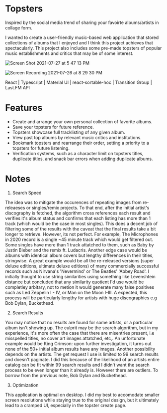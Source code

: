 # Topsters 

Inspired by the social media trend of sharing your favoirte albums/artists in collage form. 

I wanted to create a user-friendly music-based web application that stored collections of albums that I enjoyed and I think this project achieves that spectacularly. This project also includes some pre-made topsters of popular music establishments and critics that may be of some interest. 

![Screen Shot 2021-07-27 at 5 47 13 PM](https://user-images.githubusercontent.com/66833914/127237305-ba243164-b4ed-4349-80b4-9b701033a6d4.jpg)



![Screen Recording 2021-07-26 at 8 29 30 PM](https://user-images.githubusercontent.com/66833914/127236649-bdae2fe9-b745-4915-84c9-bdd268f12cd1.gif)


  React |
  Typescript |
  Material UI |
  react-sortable-hoc |
  Transition Group |
  Last.FM API
  
  # Features
  * Create and arrange your own personal collection of favorite albums.
  * Save your topsters for future reference.
  * Topsters showcase full tracklisting of any given album.
  * View past top albums by relevant music critics and institutions.
  * Bookmark topsters and rearrange their order, setting a priority to a topsters for future listening.
  * Verification systems, such as a character limit on topsters titles, duplicate titles, and snack bar errors when adding duplicate albums.
  
  # Notes
  1. Search Speed

  The idea was to mitigate the occurences of repeating images from re-releaeses or singles/remix projects. To that end, after the initial artist's discography is fetched, the algorithm cross references each result and verifies it's album status and confirms that each listing has more than 1 track (which would be the case in most singles). This does a decent job of filtering some of the results with the caveat that the final results take a bit longer to retrieve. However, its not perfect. For example, The Microphones in 2020 record is a single ~45 minute track which would get filtered out. Some singles have more than 1 track attatched to them, such as Baby by Justin Bieber and the remix ft. Ludacris. Another edge case would be albums with identical album covers but lengthy differences in their titles, stringwise. A great example would be all the re-released versions (super deluxe editions, ultimate deluxe editions) of many commercially successful records such as Nirvana's 'Nevermind' or The Beatles' 'Abbey Road'. I initially thought to use string similarities using something like Levenshtein distance but concluded that any similarity quotient I'd use would be completley arbitary, not to metion it would generate many false positives such as Led Zeppelin I - IV, or Man on the Moon I-III. A expected, this process will be particularly lengthy for artists with huge discographies e.g Bob Dylan, Buckethead.
  
 2. Search Results
 
  You may notice that no results are found for some artists, or a particular album isn't showing up. The culprit may be the search algorithm, but in my experience, it's more often the case that there are misentries present, i.e misspelled titles, no cover art images attatched, etc,. An unfortunate example would be King Crimson: upon further investigation, it turns out none of the 50+ initial album results have any images. Another possibility depends on the artists. The get request I use is limited to 99 search results and doesn't paginate. I did this because of the likelihood of an artists entire catalog can be fit within 99 search results and I didn't want the search process to be even longer than it already is. However there are outliers. To borrow from the previous note, Bob Dylan and Buckethead.
 
 3. Optimization

  This application is optimal on desktop. I did my best to accomodate smaller screen resolutions while staying true to the original design, but it ultimately lead to a cramped UI, especially in the topster create page. 
